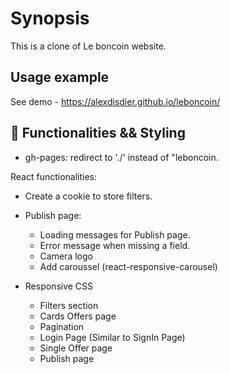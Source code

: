 # Synopsis

This is a clone of Le boncoin website.

## Usage example

See demo - https://alexdisdier.github.io/leboncoin/

## 🚧 Functionalities && Styling

- gh-pages: redirect to './' instead of "leboncoin.

React functionalities:

- Create a cookie to store filters.

- Publish page:

  - Loading messages for Publish page.
  - Error message when missing a field.
  - Camera logo
  - Add caroussel (react-responsive-carousel)

- Responsive CSS
  - Filters section
  - Cards Offers page
  - Pagination
  - Login Page (Similar to SignIn Page)
  - Single Offer page
  - Publish page
